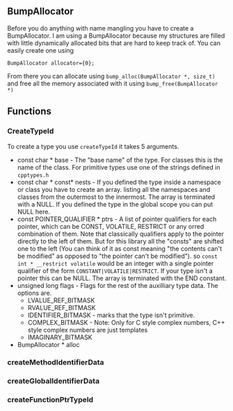 ## BumpAllocator 
Before you do anything with name mangling you have to create a BumpAllocator. I am using a BumpAllocator because my structures are filled with little dynamically allocated bits that are hard to keep track of. You can easily create one using 
```
BumpAllocator allocator={0};
```
From there you can allocate using `bump_alloc(BumpAllocator *, size_t)` and free all the memory associated with it using `bump_free(BumpAllocator *)`

## Functions
### CreateTypeId
To create a type you use `createTypeId` it takes 5 arguments. 
* const char * base - The "base name" of the type. For classes this is the name of the class. For primitive types use one of the strings defined in `cpptypes.h`
* const char * const* nests - If you defined the type inside a namespace or class you have to create an array. listing all the namespaces and classes from the outermost to the innermost. The array is terminated with a NULL. If you defined the type in the global scope you can put NULL here. 
* const POINTER_QUALIFIER * ptrs - A list of pointer qualifiers for each pointer, which can be CONST, VOLATILE, RESTRICT or any orred combination of them. Note that classically qualifiers apply to the pointer directly to the left of them. But for this library all the "consts" are shifted one to the left (You can think of it as const meaning "the contents can't be modified" as opposed to "the pointer can't be modified"). so `const int * __restrict volatile` would be an integer with a single pointer qualifier of the form `CONSTANT|VOLATILE|RESTRICT`. If your type isn't a pointer this can be NULL. The array is terminated with the END constant. 
* unsigned long flags - Flags for the rest of the auxilliary type data. The options are. 
  * LVALUE_REF_BITMASK
  * RVALUE_REF_BITMASK
  * IDENTIFIER_BITMASK - marks that the type isn't primitive. 
  * COMPLEX_BITMASK - Note: Only for C style complex numbers, C++ style complex numbers are just templates
  * IMAGINARY_BITMASK
* BumpAllocator * alloc 

### createMethodIdentifierData

### createGlobalIdentifierData

### createFunctionPtrTypeId


